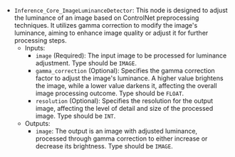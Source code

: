 - `Inference_Core_ImageLuminanceDetector`: This node is designed to adjust the luminance of an image based on ControlNet preprocessing techniques. It utilizes gamma correction to modify the image's luminance, aiming to enhance image quality or adjust it for further processing steps.
    - Inputs:
        - `image` (Required): The input image to be processed for luminance adjustment. Type should be `IMAGE`.
        - `gamma_correction` (Optional): Specifies the gamma correction factor to adjust the image's luminance. A higher value brightens the image, while a lower value darkens it, affecting the overall image processing outcome. Type should be `FLOAT`.
        - `resolution` (Optional): Specifies the resolution for the output image, affecting the level of detail and size of the processed image. Type should be `INT`.
    - Outputs:
        - `image`: The output is an image with adjusted luminance, processed through gamma correction to either increase or decrease its brightness. Type should be `IMAGE`.
